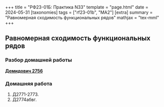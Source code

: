 +++
title = "РФ23-01Б: Практика N33"
template = "page.html"
date = 2024-05-31
[taxonomies]
tags = ["rf23-01b", "MA2"]
[extra]
summary = "Равномерная сходимость функциональных рядов"
mathjax = "tex-mml"
+++

<!-- more -->


## Равномерная сходимость функциональных рядов

### Разбор домашней работы

[**Демидович 2756**](/D2756.pdf)

### Домашняя работа
1. Д2771-2773.
2. Д2774абвг.
